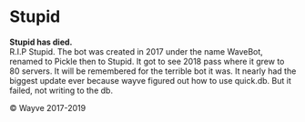 # Stupid
<b>Stupid has died. </b> <br />
R.I.P Stupid. The bot was created in 2017 under the name WaveBot, renamed to Pickle then to Stupid.
It got to see 2018 pass where it grew to 80 servers. It will be remembered for the terrible bot it was. It  nearly had the biggest update ever because wayve figured out how to use quick.db. But it failed, not writing to the db.
  
© Wayve 2017-2019
